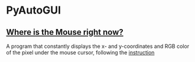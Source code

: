 # PyAutoGUI

## [Where is the Mouse right now?](https://github.com/TimLaiTW/Python-PyAutiGUI/blob/master/MouseNow.py)
A program that constantly displays the x- and y-coordinates and RGB color of the pixel under the mouse cursor, following the [instruction](https://automatetheboringstuff.com/chapter18/)
